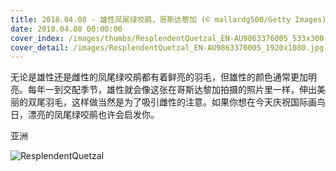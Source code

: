 ```yaml
---
title: 2018.04.08 - 雄性凤尾绿咬鹃，哥斯达黎加 (© mallardg500/Getty Images)
date: 2018.04.08 00:00:00
cover_index: /images/thumbs/ResplendentQuetzal_EN-AU9863376005_533x300.jpg
cover_detail: /images/ResplendentQuetzal_EN-AU9863376005_1920x1080.jpg
---
```


无论是雄性还是雌性的凤尾绿咬鹃都有着鲜亮的羽毛，但雄性的颜色通常更加明亮。每年一到交配季节，雄性就会像这张在哥斯达黎加拍摄的照片里一样，伸出美丽的双尾羽毛，这样做当然是为了吸引雌性的注意。如果你想在今天庆祝国际画鸟日，漂亮的凤尾绿咬鹃也许会启发你。

亚洲

![ResplendentQuetzal](/images/ResplendentQuetzal_EN-AU9863376005_1920x1080.jpg)
